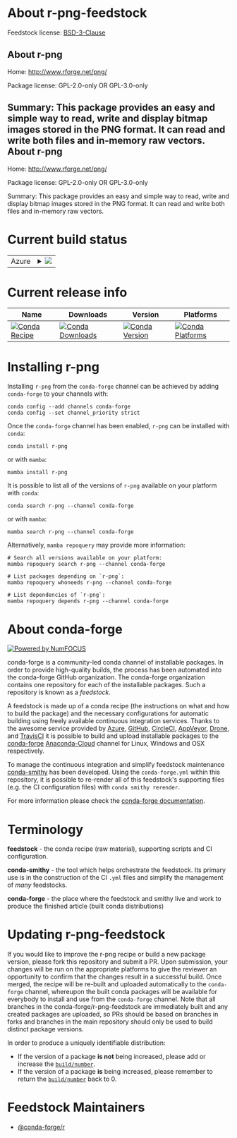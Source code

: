 About r-png-feedstock
=====================

Feedstock license: [BSD-3-Clause](https://github.com/conda-forge/r-png-feedstock/blob/main/LICENSE.txt)

About r-png
-----------

Home: http://www.rforge.net/png/

Package license: GPL-2.0-only OR GPL-3.0-only

Summary: This package provides an easy and simple way to read, write and display bitmap images stored in the PNG format. It can read and write both files and in-memory raw vectors.
About r-png
-----------

Home: http://www.rforge.net/png/

Package license: GPL-2.0-only OR GPL-3.0-only

Summary: This package provides an easy and simple way to read, write and display bitmap images stored in the PNG format. It can read and write both files and in-memory raw vectors.

Current build status
====================


<table>
    
  <tr>
    <td>Azure</td>
    <td>
      <details>
        <summary>
          <a href="https://dev.azure.com/conda-forge/feedstock-builds/_build/latest?definitionId=1453&branchName=main">
            <img src="https://dev.azure.com/conda-forge/feedstock-builds/_apis/build/status/r-png-feedstock?branchName=main">
          </a>
        </summary>
        <table>
          <thead><tr><th>Variant</th><th>Status</th></tr></thead>
          <tbody><tr>
              <td>linux_64_r_base4.2</td>
              <td>
                <a href="https://dev.azure.com/conda-forge/feedstock-builds/_build/latest?definitionId=1453&branchName=main">
                  <img src="https://dev.azure.com/conda-forge/feedstock-builds/_apis/build/status/r-png-feedstock?branchName=main&jobName=linux&configuration=linux%20linux_64_r_base4.2" alt="variant">
                </a>
              </td>
            </tr><tr>
              <td>linux_64_r_base4.3</td>
              <td>
                <a href="https://dev.azure.com/conda-forge/feedstock-builds/_build/latest?definitionId=1453&branchName=main">
                  <img src="https://dev.azure.com/conda-forge/feedstock-builds/_apis/build/status/r-png-feedstock?branchName=main&jobName=linux&configuration=linux%20linux_64_r_base4.3" alt="variant">
                </a>
              </td>
            </tr><tr>
              <td>linux_aarch64_r_base4.2</td>
              <td>
                <a href="https://dev.azure.com/conda-forge/feedstock-builds/_build/latest?definitionId=1453&branchName=main">
                  <img src="https://dev.azure.com/conda-forge/feedstock-builds/_apis/build/status/r-png-feedstock?branchName=main&jobName=linux&configuration=linux%20linux_aarch64_r_base4.2" alt="variant">
                </a>
              </td>
            </tr><tr>
              <td>linux_aarch64_r_base4.3</td>
              <td>
                <a href="https://dev.azure.com/conda-forge/feedstock-builds/_build/latest?definitionId=1453&branchName=main">
                  <img src="https://dev.azure.com/conda-forge/feedstock-builds/_apis/build/status/r-png-feedstock?branchName=main&jobName=linux&configuration=linux%20linux_aarch64_r_base4.3" alt="variant">
                </a>
              </td>
            </tr><tr>
              <td>linux_ppc64le_r_base4.2</td>
              <td>
                <a href="https://dev.azure.com/conda-forge/feedstock-builds/_build/latest?definitionId=1453&branchName=main">
                  <img src="https://dev.azure.com/conda-forge/feedstock-builds/_apis/build/status/r-png-feedstock?branchName=main&jobName=linux&configuration=linux%20linux_ppc64le_r_base4.2" alt="variant">
                </a>
              </td>
            </tr><tr>
              <td>linux_ppc64le_r_base4.3</td>
              <td>
                <a href="https://dev.azure.com/conda-forge/feedstock-builds/_build/latest?definitionId=1453&branchName=main">
                  <img src="https://dev.azure.com/conda-forge/feedstock-builds/_apis/build/status/r-png-feedstock?branchName=main&jobName=linux&configuration=linux%20linux_ppc64le_r_base4.3" alt="variant">
                </a>
              </td>
            </tr><tr>
              <td>osx_64_r_base4.2</td>
              <td>
                <a href="https://dev.azure.com/conda-forge/feedstock-builds/_build/latest?definitionId=1453&branchName=main">
                  <img src="https://dev.azure.com/conda-forge/feedstock-builds/_apis/build/status/r-png-feedstock?branchName=main&jobName=osx&configuration=osx%20osx_64_r_base4.2" alt="variant">
                </a>
              </td>
            </tr><tr>
              <td>osx_64_r_base4.3</td>
              <td>
                <a href="https://dev.azure.com/conda-forge/feedstock-builds/_build/latest?definitionId=1453&branchName=main">
                  <img src="https://dev.azure.com/conda-forge/feedstock-builds/_apis/build/status/r-png-feedstock?branchName=main&jobName=osx&configuration=osx%20osx_64_r_base4.3" alt="variant">
                </a>
              </td>
            </tr><tr>
              <td>osx_arm64_r_base4.2</td>
              <td>
                <a href="https://dev.azure.com/conda-forge/feedstock-builds/_build/latest?definitionId=1453&branchName=main">
                  <img src="https://dev.azure.com/conda-forge/feedstock-builds/_apis/build/status/r-png-feedstock?branchName=main&jobName=osx&configuration=osx%20osx_arm64_r_base4.2" alt="variant">
                </a>
              </td>
            </tr><tr>
              <td>osx_arm64_r_base4.3</td>
              <td>
                <a href="https://dev.azure.com/conda-forge/feedstock-builds/_build/latest?definitionId=1453&branchName=main">
                  <img src="https://dev.azure.com/conda-forge/feedstock-builds/_apis/build/status/r-png-feedstock?branchName=main&jobName=osx&configuration=osx%20osx_arm64_r_base4.3" alt="variant">
                </a>
              </td>
            </tr><tr>
              <td>win_64</td>
              <td>
                <a href="https://dev.azure.com/conda-forge/feedstock-builds/_build/latest?definitionId=1453&branchName=main">
                  <img src="https://dev.azure.com/conda-forge/feedstock-builds/_apis/build/status/r-png-feedstock?branchName=main&jobName=win&configuration=win%20win_64_" alt="variant">
                </a>
              </td>
            </tr>
          </tbody>
        </table>
      </details>
    </td>
  </tr>
</table>

Current release info
====================

| Name | Downloads | Version | Platforms |
| --- | --- | --- | --- |
| [![Conda Recipe](https://img.shields.io/badge/recipe-r--png-green.svg)](https://anaconda.org/conda-forge/r-png) | [![Conda Downloads](https://img.shields.io/conda/dn/conda-forge/r-png.svg)](https://anaconda.org/conda-forge/r-png) | [![Conda Version](https://img.shields.io/conda/vn/conda-forge/r-png.svg)](https://anaconda.org/conda-forge/r-png) | [![Conda Platforms](https://img.shields.io/conda/pn/conda-forge/r-png.svg)](https://anaconda.org/conda-forge/r-png) |

Installing r-png
================

Installing `r-png` from the `conda-forge` channel can be achieved by adding `conda-forge` to your channels with:

```
conda config --add channels conda-forge
conda config --set channel_priority strict
```

Once the `conda-forge` channel has been enabled, `r-png` can be installed with `conda`:

```
conda install r-png
```

or with `mamba`:

```
mamba install r-png
```

It is possible to list all of the versions of `r-png` available on your platform with `conda`:

```
conda search r-png --channel conda-forge
```

or with `mamba`:

```
mamba search r-png --channel conda-forge
```

Alternatively, `mamba repoquery` may provide more information:

```
# Search all versions available on your platform:
mamba repoquery search r-png --channel conda-forge

# List packages depending on `r-png`:
mamba repoquery whoneeds r-png --channel conda-forge

# List dependencies of `r-png`:
mamba repoquery depends r-png --channel conda-forge
```


About conda-forge
=================

[![Powered by
NumFOCUS](https://img.shields.io/badge/powered%20by-NumFOCUS-orange.svg?style=flat&colorA=E1523D&colorB=007D8A)](https://numfocus.org)

conda-forge is a community-led conda channel of installable packages.
In order to provide high-quality builds, the process has been automated into the
conda-forge GitHub organization. The conda-forge organization contains one repository
for each of the installable packages. Such a repository is known as a *feedstock*.

A feedstock is made up of a conda recipe (the instructions on what and how to build
the package) and the necessary configurations for automatic building using freely
available continuous integration services. Thanks to the awesome service provided by
[Azure](https://azure.microsoft.com/en-us/services/devops/), [GitHub](https://github.com/),
[CircleCI](https://circleci.com/), [AppVeyor](https://www.appveyor.com/),
[Drone](https://cloud.drone.io/welcome), and [TravisCI](https://travis-ci.com/)
it is possible to build and upload installable packages to the
[conda-forge](https://anaconda.org/conda-forge) [Anaconda-Cloud](https://anaconda.org/)
channel for Linux, Windows and OSX respectively.

To manage the continuous integration and simplify feedstock maintenance
[conda-smithy](https://github.com/conda-forge/conda-smithy) has been developed.
Using the ``conda-forge.yml`` within this repository, it is possible to re-render all of
this feedstock's supporting files (e.g. the CI configuration files) with ``conda smithy rerender``.

For more information please check the [conda-forge documentation](https://conda-forge.org/docs/).

Terminology
===========

**feedstock** - the conda recipe (raw material), supporting scripts and CI configuration.

**conda-smithy** - the tool which helps orchestrate the feedstock.
                   Its primary use is in the construction of the CI ``.yml`` files
                   and simplify the management of *many* feedstocks.

**conda-forge** - the place where the feedstock and smithy live and work to
                  produce the finished article (built conda distributions)


Updating r-png-feedstock
========================

If you would like to improve the r-png recipe or build a new
package version, please fork this repository and submit a PR. Upon submission,
your changes will be run on the appropriate platforms to give the reviewer an
opportunity to confirm that the changes result in a successful build. Once
merged, the recipe will be re-built and uploaded automatically to the
`conda-forge` channel, whereupon the built conda packages will be available for
everybody to install and use from the `conda-forge` channel.
Note that all branches in the conda-forge/r-png-feedstock are
immediately built and any created packages are uploaded, so PRs should be based
on branches in forks and branches in the main repository should only be used to
build distinct package versions.

In order to produce a uniquely identifiable distribution:
 * If the version of a package **is not** being increased, please add or increase
   the [``build/number``](https://docs.conda.io/projects/conda-build/en/latest/resources/define-metadata.html#build-number-and-string).
 * If the version of a package **is** being increased, please remember to return
   the [``build/number``](https://docs.conda.io/projects/conda-build/en/latest/resources/define-metadata.html#build-number-and-string)
   back to 0.

Feedstock Maintainers
=====================

* [@conda-forge/r](https://github.com/conda-forge/r/)

